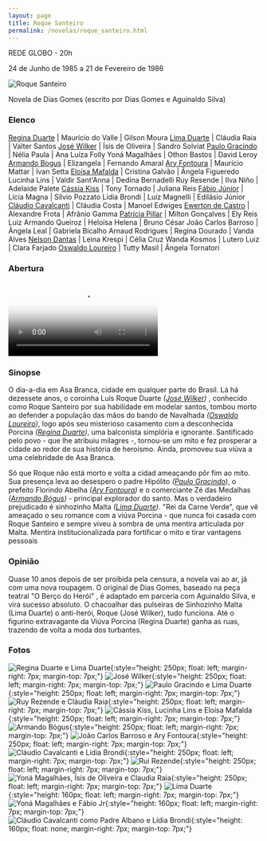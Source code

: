 ```yaml
---
layout: page
title: Roque Santeiro
permalink: /novelas/roque_santeiro.html
---
```


REDE GLOBO - 20h

24 de Junho de 1985 a 21 de Fevereiro de 1986

![Roque Santeiro](/novelas/img/roque_santeiro_logo.jpg)

Novela de Dias Gomes (escrito por Dias Gomes e Aguinaldo Silva)

### Elenco

[Regina Duarte](/novelas/regina_duarte.html) | Maurício do Valle | Gilson Moura
[Lima Duarte](/novelas/lima_duarte.html) | Cláudia Raia | Valter Santos
[José Wilker](/novelas/jose_wilker.html) | Ísis de Oliveira | Sandro Solviat
[Paulo Gracindo](/novelas/paulo_gracindo.html) | Nélia Paula | Ana Luíza Folly
Yoná Magalhães | Othon Bastos | David Leroy
[Armando Bogus](/novelas/armando_bogus.html) | Elizangela | Fernando Amaral
[Ary Fontoura](/novelas/ary_fontoura.html) | Maurício Mattar | Ivan Setta
[Eloísa Mafalda](/novelas/eloisa_mafalda.html) | Cristina Galvão | Ângela Figueredo
Lucinha Lins | Valdir Sant'Anna | Dedina Bernadelli
Ruy Resende | Ilva Niño | Adelaide Palete
[Cássia Kiss](/novelas/cassia_kiss.html) | Tony Tornado | Juliana Reis
[Fábio Júnior](/novelas/fabio_junior.html) | Lícia Magna | Sílvio Pozzato
Lídia Brondi | Luiz Magnelli | Edilásio Júnior
[Cláudio Cavalcanti](/novelas/claudio_cavalcanti.html) | Cláudia Costa | Manoel Edwiges
[Ewerton de Castro](/novelas/ewerton_de_castro.html) | Alexandre Frota | Afrânio Gamma
[Patrícia Pillar](/novelas/patricia_pillar.html) | Milton Gonçalves | Ely Reis
Luiz Armando Queiroz | Heloísa Helena | Bruno César
João Carlos Barroso | Ângela Leal | Gabriela Bicalho
Arnaud Rodrigues | Regina Dourado | Vanda Alves
[Nelson Dantas](/novelas/nelson_dantas.html) | Leina Krespi | Célia Cruz
Wanda Kosmos | Lutero Luiz | Clara Farjado
[Oswaldo Loureiro](/novelas/oswaldo_loureiro.html) | Tutty Masil | Ângela Tornatori

### Abertura

<video poster="/novelas/img/roque_santeiro_abertura.png" id="player" playsinline controls>
    <source src="http://srv.victor3d.com.br/novelas/roque_santeiro_1985.mp4" type="video/mp4">
</video>

### Sinopse

O dia-a-dia em Asa Branca, cidade em qualquer parte do Brasil. Lá há dezessete anos, o coroinha Luís Roque Duarte *([José Wilker](/novelas/jose_wilker.html))* , conhecido como Roque Santeiro por sua habilidade em modelar santos, tombou morto ao defender a população das mãos do bando de Navalhada *([Oswaldo Loureiro](/novelas/oswaldo_loureiro.html))*, logo após seu misterioso casamento com a desconhecida Porcina *([Regina Duarte](/novelas/regina_duarte.html))*, uma balconista simplória e ignorante. Santificado pelo povo - que lhe atribuiu milagres -, tornou-se um mito e fez prosperar a cidade ao redor de sua história de heroísmo. Ainda, promoveu sua viúva a uma celebridade de Asa Branca.

Só que Roque não está morto e volta a cidad ameaçando pôr fim ao mito. Sua presença leva ao desespero o padre Hipólito *([Paulo Gracindo](/novelas/paulo_gracindo.html))*, o prefeito Florindo Abelha *([Ary Fontoura](/novelas/ary_fontoura.html))* e o comerciante Zé das Medalhas *([Armando Bógus](/novelas/armando_bogus.html))* - principal explorador do santo. Mas o verdadeiro prejudicado é sinhozinho Malta *([Lima Duarte](/novelas/lima_duarte.html))*. "Rei da Carne Verde", que vê ameaçado o seu romance com a viúva Porcina - que nunca foi casada com Roque Santeiro e sempre viveu à sombra de uma mentira articulada por Malta. Mentira institucionalizada para fortificar o mito e tirar vantagens pessoais

### Opinião

Quase 10 anos depois de ser proibida pela censura, a novela vai ao ar, já com uma nova roupagem. O original de Dias Gomes, baseado na peça teatral "O Berço do Herói" , é adaptado em parceria com Aguinaldo Silva, e vira sucesso absoluto. O chacoalhar das pulseiras de Sinhozinho Malta (Lima Duarte) o anti-herói, Roque (José Wilker), tudo funciona. Até o figurino extravagante da Viúva Porcina (Regina Duarte) ganha as ruas, trazendo de volta a moda dos turbantes.

### Fotos

![Regina Duarte e Lima Duarte](/novelas/img/roque_santeiro_regina_duarte_e_lima_duarte.jpg){:style="height: 250px; float: left; margin-right: 7px; margin-top: 7px;"}
![José Wilker](/novelas/img/roque_santeiro_jose_wilker.jpg){:style="height: 250px; float: left; margin-right: 7px; margin-top: 7px;"}
![Paulo Gracindo e Lima Duarte](/novelas/img/roque_santeiro_paulo_gracindo_e_lima_duarte.jpg){:style="height: 250px; float: left; margin-right: 7px; margin-top: 7px;"}
![Ruy Rezende e Cláudia Raia](/novelas/img/roque_santeiro_rui_rezende_e_claudia_raia.jpg){:style="height: 250px; float: left; margin-right: 7px; margin-top: 7px;"}
![Cássia Kiss, Lucinha Lins e Eloísa Mafalda](/novelas/img/roque_santeiro_cassia_kiss_lucinha_lins_e_eloisa_mafalda.jpg){:style="height: 250px; float: left; margin-right: 7px; margin-top: 7px;"}
![Armando Bógus](/novelas/img/roque_santeiro_armando_bogus.jpg){:style="height: 250px; float: left; margin-right: 7px; margin-top: 7px;"}
![João Carlos Barroso e Ary Fontoura](/novelas/img/roque_santeiro_joao_carlos_barroso_e_ary_fontoura.jpg){:style="height: 250px; float: left; margin-right: 7px; margin-top: 7px;"}
![Cláudio Cavalcanti e Lídia Brondi](/novelas/img/roque_santeiro_claudio_cavalcanti_e_lidia_brondi.jpg){:style="height: 250px; float: left; margin-right: 7px; margin-top: 7px;"}
![Rui Rezende](/novelas/img/roque_santeiro_rui_rezende.jpg){:style="height: 250px; float: left; margin-right: 7px; margin-top: 7px;"}
![Yoná Magalhães, Ísis de Oliveira e Claudia Raia](/novelas/img/roque_santeiro_yona_magalhaes_isis_de_oliveira_e_claudia_raia.jpg){:style="height: 250px; float: left; margin-right: 7px; margin-top: 7px;"}
![Lima Duarte](/novelas/img/roque_santeiro_l_duarte_r.jpg){:style="height: 160px; float: left; margin-right: 7px; margin-top: 7px;"}
![Yoná Magalhães e Fábio Jr](/novelas/img/roque_santeiro_fabio_jr_e_yona.jpg){:style="height: 160px; float: left; margin-right: 7px; margin-top: 7px;"}
![Cláudio Cavalcanti como Padre Albano e Lídia Brondi](/novelas/img/roque_santeiro_claudio_cavalc_e_lidia_b.jpg){:style="height: 160px; float: none; margin-right: 7px; margin-top: 7px;"}

